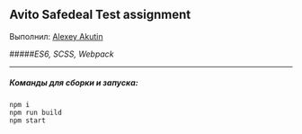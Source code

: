## Avito Safedeal Test assignment 

Выполнил: [Alexey Akutin](mailto:aakytin@mail.ru)

#####_ES6, SCSS, Webpack_

---

##### Команды для сборки и запуска:

```
npm i
npm run build
npm start
```



